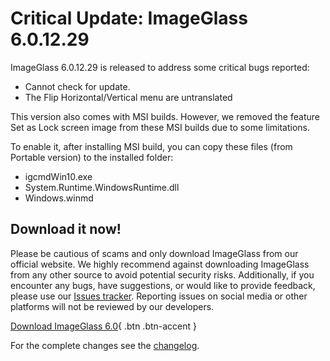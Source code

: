 # Critical Update: ImageGlass 6.0.12.29

ImageGlass 6.0.12.29 is released to address some critical bugs reported:
- Cannot check for update.
- The Flip Horizontal/Vertical menu are untranslated

This version also comes with MSI builds. However, we removed the feature Set as Lock screen image from these MSI builds due to some limitations.

To enable it, after installing MSI build, you can copy these files (from Portable version) to the installed folder:
- igcmdWin10.exe
- System.Runtime.WindowsRuntime.dll
- Windows.winmd


## Download it now!
Please be cautious of scams and only download ImageGlass from our official website. We highly recommend against downloading ImageGlass from any other source to avoid potential security risks. Additionally, if you encounter any bugs, have suggestions, or would like to provide feedback, please use our [Issues tracker](https://github.com/d2phap/ImageGlass/issues). Reporting issues on social media or other platforms will not be reviewed by our developers.


[Download ImageGlass 6.0](https://imageglass.org/download){ .btn .btn-accent }


For the complete changes see the [changelog](https://github.com/d2phap/ImageGlass/releases/tag/6.0.12.29).
